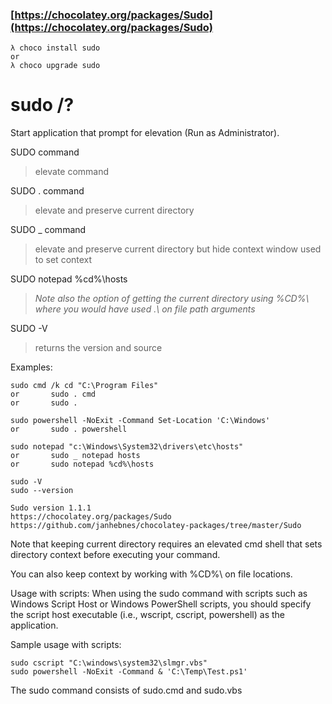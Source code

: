 ### [https://chocolatey.org/packages/Sudo](https://chocolatey.org/packages/Sudo)

    λ choco install sudo
    or
    λ choco upgrade sudo


# sudo /?

Start application that prompt for elevation (Run as Administrator).

SUDO command
>elevate command

SUDO . command
>elevate and preserve current directory

SUDO _ command
>elevate and preserve current directory but hide context window used to set context

SUDO notepad %cd%\hosts
> *Note also the option of getting the current directory using %CD%\ where you would have used .\ on file path arguments*

SUDO -V
>returns the version and source

Examples:

    sudo cmd /k cd "C:\Program Files"
    or       sudo . cmd
    or       sudo .

    sudo powershell -NoExit -Command Set-Location 'C:\Windows'
    or       sudo . powershell

    sudo notepad "c:\Windows\System32\drivers\etc\hosts"
    or       sudo _ notepad hosts
    or       sudo notepad %cd%\hosts
    
    sudo -V 
    sudo --version
    
    Sudo version 1.1.1
    https://chocolatey.org/packages/Sudo
    https://github.com/janhebnes/chocolatey-packages/tree/master/Sudo

 

Note that keeping current directory requires an elevated cmd shell
that sets directory context before executing your command.

You can also keep context by working with %CD%\ on file locations.

Usage with scripts: When using the sudo command with scripts such as
Windows Script Host or Windows PowerShell scripts, you should specify
the script host executable (i.e., wscript, cscript, powershell) as the
application.

Sample usage with scripts:

    sudo cscript "C:\windows\system32\slmgr.vbs"
    sudo powershell -NoExit -Command & 'C:\Temp\Test.ps1'


The sudo command consists of sudo.cmd and sudo.vbs








